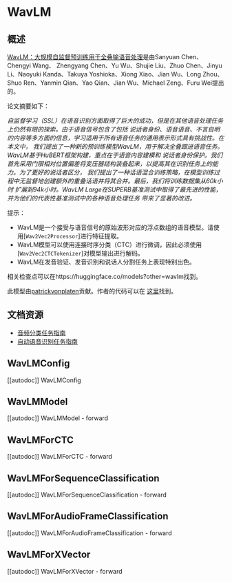<!--版权所有2021 HuggingFace团队。保留所有权利。

根据Apache许可证第2.0版（“许可证”）的规定，您不得使用此文件，除非符合许可证的规定。
您可以在以下网址获取许可证副本：

http://www.apache.org/licenses/LICENSE-2.0

除非适用法律要求或书面同意，软件根据许可证的规定分发，不附带任何明示或暗示的担保或条件。请参阅许可证以获取
适用于具体语言的权限和限制的条款。

⚠️请注意，此文件是Markdown格式，但包含了特定语法，用于我们的文档构建工具（类似于MDX），可能在您的Markdown阅读器
中无法正确呈现。

-->

# WavLM

## 概述

[WavLM：大规模自监督预训练用于全叠输语音处理](https://arxiv.org/abs/2110.13900)是由Sanyuan Chen、Chengyi Wang、
Zhengyang Chen、Yu Wu、Shujie Liu、Zhuo Chen、Jinyu Li、Naoyuki Kanda、Takuya Yoshioka、Xiong Xiao、Jian Wu、Long Zhou、
Shuo Ren、Yanmin Qian、Yao Qian、Jian Wu、Michael Zeng、Furu Wei提出的。

论文摘要如下：

*自监督学习（SSL）在语音识别方面取得了巨大的成功，但是在其他语音处理任务上仍然有限的探索。由于语音信号包含了包括
说话者身份、语音语音、不言自明的内容等多方面的信息，学习适用于所有语音任务的通用表示形式具有挑战性。在本文中，
我们提出了一种新的预训练模型WavLM，用于解决全叠跟进语音任务。WavLM基于HuBERT框架构建，重点在于语音内容建模和
说话者身份保护。我们首先采用门限相对位置偏差将变压器结构装备起来，以提高其在识别任务上的能力。为了更好的说话者区分，
我们提出了一种话语混合训练策略，在模型训练过程中无监督地创建额外的重叠话语并将其合并。最后，我们将训练数据集从60k小时
扩展到94k小时。WavLM Large在SUPERB基准测试中取得了最先进的性能，并为他们的代表性基准测试中的各种语音处理任务
带来了显著的改进。*

提示：

- WavLM是一个接受与语音信号的原始波形对应的浮点数组的语音模型。请使用[`Wav2Vec2Processor`]进行特征提取。
- WavLM模型可以使用连接时序分类（CTC）进行微调，因此必须使用[`Wav2Vec2CTCTokenizer`]对模型输出进行解码。
- WavLM在发音验证、发音识别和说话人分割任务上表现特别出色。

相关检查点可以在https://huggingface.co/models?other=wavlm找到。

此模型由[patrickvonplaten](https://huggingface.co/patrickvonplaten)贡献。作者的代码可以在
[这里](https://github.com/microsoft/unilm/tree/master/wavlm)找到。

## 文档资源

- [音频分类任务指南](../tasks/audio_classification)
- [自动语音识别任务指南](../tasks/asr)

## WavLMConfig

[[autodoc]] WavLMConfig

## WavLMModel

[[autodoc]] WavLMModel
    - forward

## WavLMForCTC

[[autodoc]] WavLMForCTC
    - forward

## WavLMForSequenceClassification

[[autodoc]] WavLMForSequenceClassification
    - forward

## WavLMForAudioFrameClassification

[[autodoc]] WavLMForAudioFrameClassification
    - forward

## WavLMForXVector

[[autodoc]] WavLMForXVector
    - forward